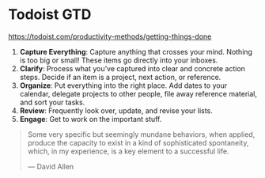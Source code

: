 # Todoist GTD

<https://todoist.com/productivity-methods/getting-things-done>

1. **Capture Everything**: Capture anything that crosses your mind. Nothing is too big or small! These items go directly into your inboxes.
2. **Clarify**: Process what you’ve captured into clear and concrete action steps. Decide if an item is a project, next action, or reference.
3. **Organize**: Put everything into the right place. Add dates to your calendar, delegate projects to other people, file away reference material, and sort your tasks.
4. **Review**: Frequently look over, update, and revise your lists.
5. **Engage**: Get to work on the important stuff.

>Some very specific but seemingly mundane behaviors, when applied, produce the capacity to exist in a kind of sophisticated spontaneity, which, in my experience, is a key element to a successful life.
>
>— David Allen

